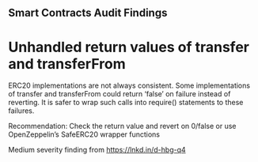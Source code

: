 
## Smart Contracts Audit Findings

# Unhandled return values of transfer and transferFrom

ERC20 implementations are not always consistent. Some implementations of transfer and transferFrom could return ‘false’ on failure instead of reverting. It is safer to wrap such calls into require() statements to these failures.

Recommendation: Check the return value and revert on 0/false or use OpenZeppelin’s SafeERC20 wrapper functions

Medium severity finding from https://lnkd.in/d-hbg-q4
